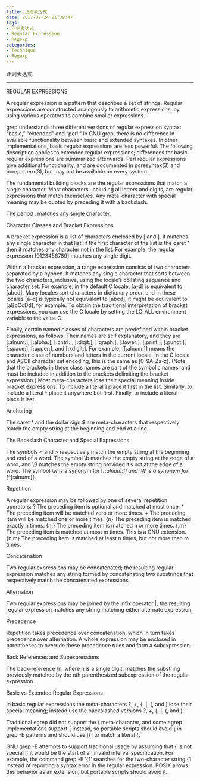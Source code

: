 ```yaml
---
title: 正则表达式
date: 2017-02-24 21:39:47
tags:
- 正则表达式
- Regular Expression
- Regexp
categories:
- Technique
- Regexp
---
```

正则表达式
<!--more-->
---

REGULAR EXPRESSIONS

A  regular  expression  is  a  pattern that describes a set of strings.  Regular expressions are constructed analogously to arithmetic expressions, by using various operators to combine smaller expressions.

grep understands three different versions of regular expression syntax:  “basic,”  “extended”  and  “perl.”  In  GNU grep,  there  is  no  difference  in  available
functionality  between  basic  and  extended syntaxes.  In other implementations, basic regular expressions are less powerful.  The following description applies to
extended regular expressions; differences for basic regular expressions are summarized afterwards.  Perl regular expressions give additional functionality, and  are
documented in pcresyntax(3) and pcrepattern(3), but may not be available on every system.

The  fundamental  building  blocks  are  the  regular  expressions  that  match  a single character.  Most characters, including all letters and digits, are regular
expressions that match themselves.  Any meta-character with special meaning may be quoted by preceding it with a backslash.

The period . matches any single character.

Character Classes and Bracket Expressions

A bracket expression is a list of characters enclosed by [ and ].  It matches any single character in that list; if the first character of the list is the  caret  ^
then it matches any character not in the list.  For example, the regular expression [0123456789] matches any single digit.

Within  a  bracket  expression,  a  range  expression  consists of two characters separated by a hyphen.  It matches any single character that sorts between the two
characters, inclusive, using the locale’s collating sequence and character set.  For example, in the default C locale, [a-d] is equivalent to [abcd].  Many  locales
sort  characters in dictionary order, and in these locales [a-d] is typically not equivalent to [abcd]; it might be equivalent to [aBbCcDd], for example.  To obtain
the traditional interpretation of bracket expressions, you can use the C locale by setting the LC_ALL environment variable to the value C.

Finally, certain named classes of characters are predefined within bracket expressions, as follows.  Their names are  self  explanatory,  and  they  are  [:alnum:],
[:alpha:],  [:cntrl:],  [:digit:],  [:graph:],  [:lower:], [:print:], [:punct:], [:space:], [:upper:], and [:xdigit:].  For example, [[:alnum:]] means the character
class of numbers and letters in the current locale. In the C locale and ASCII character set encoding, this is the same as [0-9A-Za-z].  (Note that the  brackets  in
these  class  names  are part of the symbolic names, and must be included in addition to the brackets delimiting the bracket expression.)  Most meta-characters lose
their special meaning inside bracket expressions.  To include a literal ] place it first in the list.  Similarly, to include a  literal  ^  place  it  anywhere  but
first.  Finally, to include a literal - place it last.

Anchoring

The caret ^ and the dollar sign $ are meta-characters that respectively match the empty string at the beginning and end of a line.

The Backslash Character and Special Expressions

<span>The  symbols \< and \> respectively match the empty string at the beginning and end of a word.  The symbol \b matches the empty string at the edge of a word, and \B</span>
matches the empty string provided it’s not at the edge of a word.  The symbol \w is a synonym for [_[:alnum:]] and \W is a synonym for [^_[:alnum:]].

Repetition

A regular expression may be followed by one of several repetition operators:
?      The preceding item is optional and matched at most once.
<span>*      The preceding item will be matched zero or more times.</span>
<span>+      The preceding item will be matched one or more times.</span>
{n}    The preceding item is matched exactly n times.
{n,}   The preceding item is matched n or more times.
{,m}   The preceding item is matched at most m times.  This is a GNU extension.
{n,m}  The preceding item is matched at least n times, but not more than m times.

Concatenation

Two regular expressions may be concatenated; the resulting regular expression matches any string formed by concatenating two substrings that respectively match  the
concatenated expressions.

Alternation

Two regular expressions may be joined by the infix operator |; the resulting regular expression matches any string matching either alternate expression.

Precedence

Repetition  takes  precedence  over  concatenation,  which in turn takes precedence over alternation.  A whole expression may be enclosed in parentheses to override
these precedence rules and form a subexpression.

Back References and Subexpressions

The back-reference \n, where n is a single digit, matches the substring previously matched by the nth parenthesized subexpression of the regular expression.

Basic vs Extended Regular Expressions

In basic regular expressions the meta-characters ?, +, {, |, (, and ) lose their special meaning; instead use the backslashed versions \?, \+, \{, \|, \(, and \).

Traditional egrep did not support the { meta-character, and some egrep implementations support \{ instead, so portable scripts should avoid {  in  grep -E  patterns
and should use [{] to match a literal {.

GNU grep -E attempts to support traditional usage by assuming that { is not special if it would be the start of an invalid interval specification.  For example, the
command grep -E ’{1’ searches for the two-character string {1 instead of reporting a syntax error in the regular expression.   POSIX  allows  this  behavior  as  an
extension, but portable scripts should avoid it.
